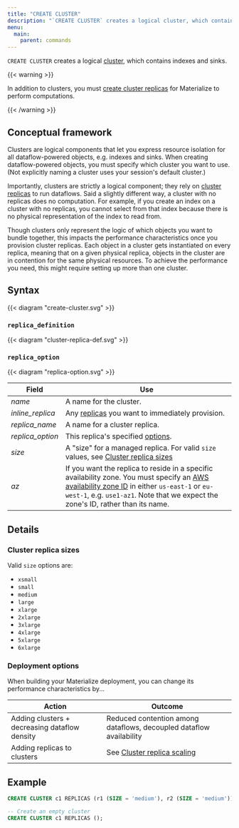 ```yaml
---
title: "CREATE CLUSTER"
description: "`CREATE CLUSTER` creates a logical cluster, which contains indexes and sinks."
menu:
  main:
    parent: commands
---
```


`CREATE CLUSTER` creates a logical [cluster](/overview/key-concepts#clusters), which
contains indexes and sinks.

{{< warning >}}

In addition to clusters, you must <a
href="https://materialize.com/docs/sql/create-cluster-replicas">create cluster
replicas</a> for Materialize to perform computations.

{{< /warning >}}

## Conceptual framework

Clusters are logical components that let you express resource isolation for all
dataflow-powered objects, e.g. indexes and sinks. When creating dataflow-powered
objects, you must specify which cluster you want to use. (Not explicitly naming
a cluster uses your session's default cluster.)

Importantly, clusters are strictly a logical component; they rely on [cluster
replicas](/overview/key-concepts#cluster-replicas) to run dataflows. Said a
slightly different way, a cluster with no replicas does no computation. For
example, if you create an index on a cluster with no replicas, you cannot select
from that index because there is no physical representation of the index to read
from.

Though clusters only represent the logic of which objects you want to bundle
together, this impacts the performance characteristics once you provision
cluster replicas. Each object in a cluster gets instantiated on every replica,
meaning that on a given physical replica, objects in the cluster are in
contention for the same physical resources. To achieve the performance you need,
this might require setting up more than one cluster.

## Syntax

{{< diagram "create-cluster.svg" >}}

### `replica_definition`

{{< diagram "cluster-replica-def.svg" >}}

### `replica_option`

{{< diagram "replica-option.svg" >}}

Field | Use
------|-----
_name_ | A name for the cluster.
_inline_replica_ | Any [replicas](#replica_definition) you want to immediately provision.
_replica_name_ | A name for a cluster replica.
_replica_option_ | This replica's specified [options](#replica_option).
_size_ | A "size" for a managed replica. For valid `size` values, see [Cluster replica sizes](#cluster-replica-sizes)
_az_ | If you want the replica to reside in a specific availability zone. You must specify an [AWS availability zone ID] in either `us-east-1` or `eu-west-1`, e.g. `use1-az1`. Note that we expect the zone's ID, rather than its name.

## Details

### Cluster replica sizes

Valid `size` options are:

- `xsmall`
- `small`
- `medium`
- `large`
- `xlarge`
- `2xlarge`
- `3xlarge`
- `4xlarge`
- `5xlarge`
- `6xlarge`

### Deployment options

When building your Materialize deployment, you can change its performance characteristics by...

Action | Outcome
-------|---------
Adding clusters + decreasing dataflow density | Reduced contention among dataflows, decoupled dataflow availability
Adding replicas to clusters | See [Cluster replica scaling](/sql/create-cluster#deployment-options)

## Example

```sql
CREATE CLUSTER c1 REPLICAS (r1 (SIZE = 'medium'), r2 (SIZE = 'medium'));

-- Create an empty cluster
CREATE CLUSTER c1 REPLICAS ();
```

[AWS availability zone ID]: https://docs.aws.amazon.com/ram/latest/userguide/working-with-az-ids.html
